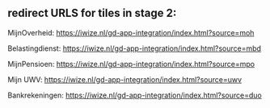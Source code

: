 ## redirect URLS for tiles in stage 2:
MijnOverheid:
https://iwize.nl/gd-app-integration/index.html?source=moh

Belastingdienst:
https://iwize.nl/gd-app-integration/index.html?source=mbd

MijnPensioen:
https://iwize.nl/gd-app-integration/index.html?source=mpo

Mijn UWV:
https://iwize.nl/gd-app-integration/index.html?source=uwv

Bankrekeningen:
https://iwize.nl/gd-app-integration/index.html?source=duo